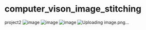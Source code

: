 # computer_vison_image_stitching
project2
![image](https://github.com/hopper0228/computer_vison_image_stitching/assets/62056612/294b71ab-d2e4-4bce-9862-cd9a964ef03c)
![image](https://github.com/hopper0228/computer_vison_image_stitching/assets/62056612/fbe3725d-868c-4d0d-ba8c-b578bc6bd956)
![image](https://github.com/hopper0228/computer_vison_image_stitching/assets/62056612/22c90129-0435-4977-a78b-33b56b143609)
![Uploading image.png…]()
